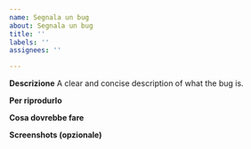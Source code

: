 ```yaml
---
name: Segnala un bug
about: Segnala un bug
title: ''
labels: ''
assignees: ''

---
```


**Descrizione**
A clear and concise description of what the bug is.

**Per riprodurlo**

**Cosa dovrebbe fare**

**Screenshots (opzionale)**

